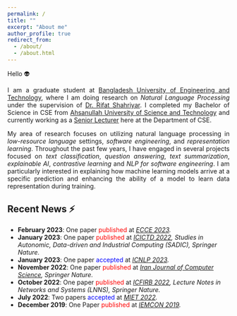 ```yaml
---
permalink: /
title: ""
excerpt: "About me"
author_profile: true
redirect_from: 
  - /about/
  - /about.html
---
```


Hello 👽

<p style="text-align:justify">I am a graduate student at <a href="https://www.buet.ac.bd/">Bangladesh University of Engineering and Technology</a>, 
where I am doing research on <em>Natural Language Processing</em> under the supervision of <a href="https://cse.buet.ac.bd/faculty_list/detail/rifat">Dr. Rifat Shahriyar</a>.
I completed my Bachelor of Science in CSE from <a href="https://aust.edu/">Ahsanullah University of Science and Technology</a> and 
currently working as a <a href="https://aust.edu/cse/faculty_member/mr_g_m_shahariar">Senior Lecturer</a> here at the Department of CSE.</p>

<p style="text-align:justify">My area of research focuses on utilizing natural language processing in <em>low-resource language</em> settings, <em>software engineering</em>, 
and <em>representation learning</em>. Throughout the past few years, I have engaged in several projects focused on <em>text classification</em>, <em>question answering</em>, 
<em>text summarization</em>, <em>explainable AI</em>, <em>contrastive learning</em> and <em>NLP for software engineering</em>. 
I am particularly interested in explaining how machine learning models arrive at a specific prediction and 
enhancing the ability of a model to learn data representation during training.</p>


## Recent News ⚡
+ <strong>February 2023</strong>: One paper <span style="color:red">published</span> at <em>[ECCE 2023](https://webs.cuet.ac.bd/ecce/).</em>
+ <strong>January 2023</strong>: One paper <span style="color:red">published</span> at <em>[ICICTD 2022](https://link.springer.com/book/10.1007/978-981-19-7528-8), Studies in Autonomic, Data-driven and Industrial Computing (SADIC), Springer Nature.</em>
+ <strong>January 2023</strong>: One paper <span style="color:blue">accepted</span> at <em>[ICNLP 2023](http://www.icnlp.net/index.html).</em>
+ <strong>November 2022</strong>: One paper <span style="color:red">published</span> at <em>[Iran Journal of Computer Science](https://www.springer.com/journal/42044), Springer Nature.</em>
+ <strong>October 2022</strong>: One paper <span style="color:red">published</span> at <em>[ICFIRB 2022](https://link.springer.com/book/10.1007/978-981-19-2445-3), Lecture Notes in Networks and Systems (LNNS), Springer Nature.</em>
+ <strong>July 2022</strong>: Two papers <span style="color:blue">accepted</span> at <em>[MIET 2022](https://confmiet.org/).</em>
+ <strong>December 2019</strong>: One Paper <span style="color:red">published</span> at <em>[IEMCON 2019](https://ieee-iemcon.org/ieee-iemcon-2019-2/).</em>
